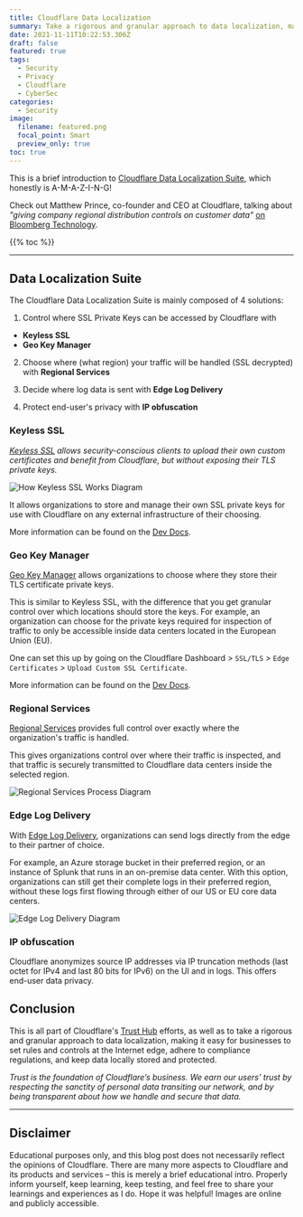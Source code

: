 ```yaml
---
title: Cloudflare Data Localization
summary: Take a rigorous and granular approach to data localization, making it easy for businesses to set rules and controls at the Internet edge, adhere to compliance regulations, and keep data locally stored and protected.
date: 2021-11-11T10:22:53.306Z
draft: false
featured: true
tags:
  - Security
  - Privacy
  - Cloudflare
  - CyberSec
categories:
  - Security
image:
  filename: featured.png
  focal_point: Smart
  preview_only: true
toc: true
---
```


This is a brief introduction to [Cloudflare Data Localization Suite](https://www.cloudflare.com/data-localization/), which honestly is A-M-A-Z-I-N-G!

Check out Matthew Prince, co-founder and CEO at Cloudflare, talking about *"giving company regional distribution controls on customer data"* [on Bloomberg Technology](https://youtu.be/FWO7HQrMyzI).

{{% toc %}}

* * *

## Data Localization Suite

The Cloudflare Data Localization Suite is mainly composed of 4 solutions:

1. Control where SSL Private Keys can be accessed by Cloudflare with
  - **Keyless SSL**
  - **Geo Key Manager**

2. Choose where (what region) your traffic will be handled (SSL decrypted) with **Regional Services**

3. Decide where log data is sent with **Edge Log Delivery**

4. Protect end-user's privacy with **IP obfuscation**


### Keyless SSL

_[Keyless SSL](https://www.cloudflare.com/ssl/keyless-ssl/) allows security-conscious clients to upload their own custom certificates and benefit from Cloudflare, but without exposing their TLS private keys._

![How Keyless SSL Works Diagram](https://www.cloudflare.com/resources/images/slt3lc6tev37/3DEZZ7tsSCXbd9WLGvzrAZ/f288b712064cd5ae1b99ae1f248ef734/keyless-ssl-diagram-how-keyless-ssl-works.svg)

It allows organizations to store and manage their own SSL private keys for use with Cloudflare on any external infrastructure of their choosing.

More information can be found on the [Dev Docs](https://developers.cloudflare.com/ssl/keyless-ssl).

### Geo Key Manager

[Geo Key Manager](https://blog.cloudflare.com/scaling-geo-key-manager/) allows organizations to choose where they store their TLS certificate private keys.

This is similar to Keyless SSL, with the difference that you get granular control over which locations should store the keys. For example, an organization can choose for the private keys required for inspection of traffic to only be accessible inside data centers located in the European Union (EU).

One can set this up by going on the Cloudflare Dashboard > ```SSL/TLS``` > ```Edge Certificates``` > ```Upload Custom SSL Certificate```.

More information can be found on the [Dev Docs](https://developers.cloudflare.com/ssl/edge-certificates/custom-certificates).

### Regional Services

[Regional Services](https://blog.cloudflare.com/introducing-regional-services/) provides full control over exactly where the organization's traffic is handled.

This gives organizations control over where their traffic is inspected, and that traffic is securely transmitted to Cloudflare data centers inside the selected region.

![Regional Services Process Diagram](https://blog.cloudflare.com/content/images/2020/06/image2-9.png)

### Edge Log Delivery

With [Edge Log Delivery](https://blog.cloudflare.com/introducing-the-cloudflare-data-localization-suite/), organizations can send logs directly from the edge to their partner of choice. 

For example, an Azure storage bucket in their preferred region, or an instance of Splunk that runs in an on-premise data center. With this option, organizations can still get their complete logs in their preferred region, without these logs first flowing through either of our US or EU core data centers.

![Edge Log Delivery Diagram](https://blog.cloudflare.com/content/images/2020/12/edge-log-delivery-before-copy@3x-1.png)

### IP obfuscation

Cloudflare anonymizes source IP addresses via IP truncation methods (last octet for IPv4 and last 80 bits for IPv6) on the UI and in logs. This offers end-user data privacy.


## Conclusion

This is all part of Cloudflare's [Trust Hub](https://www.cloudflare.com/trust-hub/) efforts, as well as to take a rigorous and granular approach to data localization, making it easy for businesses to set rules and controls at the Internet edge, adhere to compliance regulations, and keep data locally stored and protected.

*Trust is the foundation of Cloudflare’s business. We earn our users’ trust by respecting the sanctity of personal data transiting our network, and by being transparent about how we handle and secure that data.*

* * *

## Disclaimer

Educational purposes only, and this blog post does not necessarily reflect the opinions of Cloudflare. There are many more aspects to Cloudflare and its products and services – this is merely a brief educational intro. Properly inform yourself, keep learning, keep testing, and feel free to share your learnings and experiences as I do. Hope it was helpful! Images are online and publicly accessible.
